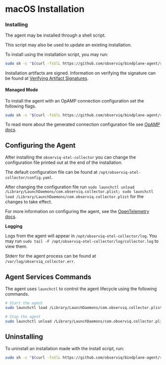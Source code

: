 # macOS Installation

### Installing
The agent may be installed through a shell script.

This script may also be used to update an existing installation.

To install using the installation script, you may run:
```sh
sudo sh -c "$(curl -fsSlL https://github.com/observiq/bindplane-agent/releases/latest/download/install_macos.sh)" install_macos.sh
```

Installation artifacts are signed. Information on verifying the signature can be found at [Verifying Artifact Signatures](./verify-signature.md).

#### Managed Mode

To install the agent with an OpAMP connection configuration set the following flags. 

```sh
sudo sh -c "$(curl -fsSlL https://github.com/observiq/bindplane-agent/releases/latest/download/install_macos.sh)" install_macos.sh -e <your_endpoint> -s <secret-key>
```

To read more about the generated connection configuration file see [OpAMP docs](./opamp.md).

## Configuring the Agent

After installing the `observiq-otel-collector` you can change the configuration file printed out at the end of the installation.

The default configuration file can be found at `/opt/observiq-otel-collector/config.yaml`.

After changing the configuration file run `sudo launchctl unload /Library/LaunchDaemons/com.observiq.collector.plist; sudo launchctl load /Library/LaunchDaemons/com.observiq.collector.plist` for the changes to take effect.

For more information on configuring the agent, see the [OpenTelemetry docs](https://opentelemetry.io/docs/collector/configuration/).

**Logging**

Logs from the agent will appear in `/opt/observiq-otel-collector/log`. You may run `sudo tail -F /opt/observiq-otel-collector/log/collector.log` to view them.

Stderr for the agent process can be found at `/var/log/observiq_collector.err`.

## Agent Services Commands

The agent uses `launchctl` to control the agent lifecycle using the following commands.

```sh
# Start the agent
sudo launchctl load /Library/LaunchDaemons/com.observiq.collector.plist

# Stop the agent
sudo launchctl unload /Library/LaunchDaemons/com.observiq.collector.plist
```

## Uninstalling

To uninstall an installation made with the install script, run:
```sh
sudo sh -c "$(curl -fsSlL https://github.com/observiq/bindplane-agent/releases/latest/download/install_macos.sh)" install_macos.sh -r
```
